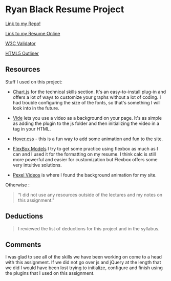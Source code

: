 # Ryan Black Resume Project

[Link to my Repo!](https://github.com/ryanjblack/project_resume_black_ryan)

[Link to my Resume Online](https://blackjosephryan.com/project_resume_black_ryan)

[W3C Validator](https://validator.w3.org/unicorn/check?ucn_uri=blackjosephryan.com%2Fproject_resume_black_ryan%2F&ucn_task=conformance#)

[HTML5 Outliner](https://gsnedders.html5.org/outliner/process.py?url=http%3A%2F%2Fblackjosephryan.com%2Fproject_resume_black_ryan%2F)

## Resources

Stuff I used on this project:

- [Chart.js](http://www.chartjs.org/) for the technical skills section. It's an easy-to-install plug-in and offers a lot of ways to customize your graphs without a lot of coding. I had trouble configuring the size of the fonts, so that's something I will look into in the future.

- [Vide](http://vodkabears.github.io/vide/) lets you use a video as a background on your page. It's as simple as adding the plugin to the js folder and then initializing the video in a tag in your HTML.

- [Hover.css](http://ianlunn.github.io/Hover/) - this is a fun way to add some animation and fun to the site.

- [FlexBox Models](https://css-tricks.com/snippets/css/a-guide-to-flexbox/) I try to get some practice using flexbox as much as I can and I used it for the formatting on my resume. I think calc is still more powerful and easier for customization but Flexbox offers some very intuitive solutions.

- [Pexel Videos](https://videos.pexels.com/) is where I found the background animation for my site.

Otherwise :
> “I did not use any resources outside of the lectures and my notes on this assignment."

## Deductions

> I reviewed the list of deductions for this project and in the syllabus.

## Comments

I was glad to see all of the skills we have been working on come to a head with this assignment. If we did not go over js and jQuery at the length that we did I would have been lost trying to initialize, configure and finish using the plugins that I used on this assignment.

